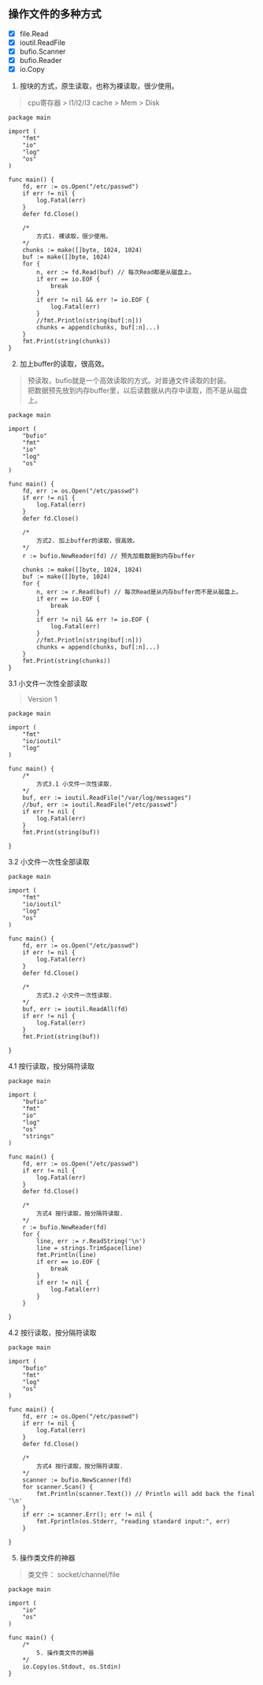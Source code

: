 ## 操作文件的多种方式

- [x] file.Read
- [x] ioutil.ReadFile 
- [x] bufio.Scanner 
- [x] bufio.Reader
- [x] io.Copy 

1. 按块的方式，原生读取，也称为裸读取，很少使用。
> cpu寄存器 > l1/l2/l3 cache > Mem > Disk
```
package main

import (
	"fmt"
	"io"
	"log"
	"os"
)

func main() {
	fd, err := os.Open("/etc/passwd")
	if err != nil {
		log.Fatal(err)
	}
	defer fd.Close()

	/*
		方式1. 裸读取，很少使用。
	*/
	chunks := make([]byte, 1024, 1024)
	buf := make([]byte, 1024)
	for {
		n, err := fd.Read(buf) // 每次Read都是从磁盘上。
		if err == io.EOF {
			break
		}
		if err != nil && err != io.EOF {
			log.Fatal(err)
		}
		//fmt.Println(string(buf[:n]))
		chunks = append(chunks, buf[:n]...)
	}
	fmt.Print(string(chunks))
}
```

2. 加上buffer的读取，很高效。
> 预读取，bufio就是一个高效读取的方式。对普通文件读取的封装。  
> 把数据预先放到内存buffer里，以后读数据从内存中读取，而不是从磁盘上。
```
package main

import (
	"bufio"
	"fmt"
	"io"
	"log"
	"os"
)

func main() {
	fd, err := os.Open("/etc/passwd")
	if err != nil {
		log.Fatal(err)
	}
	defer fd.Close()

	/*
		方式2. 加上buffer的读取，很高效。
	*/
	r := bufio.NewReader(fd) // 预先加载数据到内存buffer

	chunks := make([]byte, 1024, 1024)
	buf := make([]byte, 1024)
	for {
		n, err := r.Read(buf) // 每次Read是从内存buffer而不是从磁盘上。
		if err == io.EOF {
			break
		}
		if err != nil && err != io.EOF {
			log.Fatal(err)
		}
		//fmt.Println(string(buf[:n]))
		chunks = append(chunks, buf[:n]...)
	}
	fmt.Print(string(chunks))
}
```

3.1 小文件一次性全部读取
> Version 1

```
package main

import (
	"fmt"
	"io/ioutil"
	"log"
)

func main() {
	/*
		方式3.1 小文件一次性读取.
	*/
	buf, err := ioutil.ReadFile("/var/log/messages")
	//buf, err := ioutil.ReadFile("/etc/passwd")
	if err != nil {
		log.Fatal(err)
	}
	fmt.Print(string(buf))

}
```

3.2 小文件一次性全部读取 

```
package main

import (
	"fmt"
	"io/ioutil"
	"log"
	"os"
)

func main() {
	fd, err := os.Open("/etc/passwd")
	if err != nil {
		log.Fatal(err)
	}
	defer fd.Close()

	/*
		方式3.2 小文件一次性读取.
	*/
	buf, err := ioutil.ReadAll(fd)
	if err != nil {
		log.Fatal(err)
	}
	fmt.Print(string(buf))

}
```

4.1 按行读取，按分隔符读取

```
package main

import (
	"bufio"
	"fmt"
	"io"
	"log"
	"os"
	"strings"
)

func main() {
	fd, err := os.Open("/etc/passwd")
	if err != nil {
		log.Fatal(err)
	}
	defer fd.Close()

	/*
		方式4 按行读取，按分隔符读取.
	*/
	r := bufio.NewReader(fd)
	for {
		line, err := r.ReadString('\n')
		line = strings.TrimSpace(line)
		fmt.Println(line)
		if err == io.EOF {
			break
		}
		if err != nil {
			log.Fatal(err)
		}
	}

}
```
4.2 按行读取，按分隔符读取
```
package main

import (
	"bufio"
	"fmt"
	"log"
	"os"
)

func main() {
	fd, err := os.Open("/etc/passwd")
	if err != nil {
		log.Fatal(err)
	}
	defer fd.Close()

	/*
		方式4 按行读取，按分隔符读取.
	*/
	scanner := bufio.NewScanner(fd)
	for scanner.Scan() {
		fmt.Println(scanner.Text()) // Println will add back the final '\n'
	}
	if err := scanner.Err(); err != nil {
		fmt.Fprintln(os.Stderr, "reading standard input:", err)
	}

}
```

5. 操作类文件的神器
> 类文件： socket/channel/file
```
package main

import (
	"io"
	"os"
)

func main() {
	/*
		5. 操作类文件的神器
	*/
	io.Copy(os.Stdout, os.Stdin)
}
```
